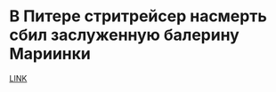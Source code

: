 # В Питере стритрейсер насмерть сбил заслуженную балерину Мариинки



[LINK](https://varlamov.ru/3002008.html)